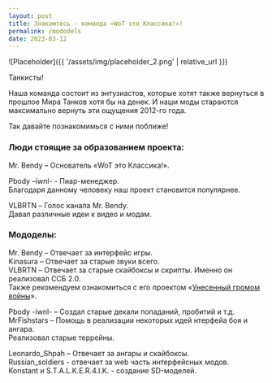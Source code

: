 ```yaml
---
layout: post
title: Знакомтесь - команда «WoT это Классика!»!
permalink: /mododels
date: 2023-03-12
---
```


![Placeholder]({{ '/assets/img/placeholder_2.png' | relative_url }})

Танкисты!

Наша команда состоит из энтузиастов, которые хотят также вернуться в прошлое Мира Танков хотя бы на денек. И наши моды стараются максимально вернуть эти ощущения 2012-го года.

Так давайте познакомимься с ними поближе!

### Люди стоящие за образованием проекта:

Mr. Bendy – Основатель «WoT это Классика!».  

Pbody –iwnl- - Пиар-менеджер.  
Благодаря данному человеку наш проект становится популярнее.  

VLBRTN – Голос канала Mr. Bendy.  
Давал различные идеи к видео и модам.

### Мододелы: 

Mr. Bendy – Отвечает за интерфейс игры.  
Kinasura – Отвечает за старые звуки всего.  
VLBRTN – Отвечает за старые скайбоксы и скрипты. Именно он реализовал ССБ 2.0.  
Также рекомендуем ознакомиться с его проектом «[Унесенный громом войны](https://kr.cm/f/t/62100/)».  

Pbody -iwnl- – Создал старые декали попаданий, пробитий и т.д.  
MrFishstars – Помощь в реализации некоторых идей нтерфейа боя и ангара.  
Реализовал старые террейны.

Leonardo_Shpah – Отвечает за ангары и скайбоксы.  
Russian_soldiers - отвечает за web часть интерфейсных модов.  
Konstant и S.T.A.L.K.E.R.4.I.K. - создание SD-моделей.